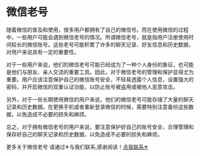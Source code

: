 # 微信老号

随着微信的普及和使用，很多用户都拥有了自己的微信号。而在使用微信的过程中，一些用户可能会遇到微信老号的情况。所谓微信老号，就是指用户注册使用时间较长的微信账号。这些老号可能积累了许多的聊天记录、好友信息和历史数据，对用户来说具有一定的重要性。

对于一些用户来说，他们的微信老号可能已经成为了一种个人身份的象征，也可能是他们与朋友、亲人交流的重要工具。因此，对于微信老号的管理和保护显得尤为重要。用户应该注意保护自己的微信账号安全，不轻易透露个人信息，设置强大的密码，并开启微信的双重认证功能，以防止账号被盗用或被他人恶意攻击。

另外，对于一些长期使用微信的用户来说，他们的微信老号可能存储了大量的聊天记录和历史数据。在更换手机或者重新登录微信的时候，需要特别注意备份这些数据，以免造成不必要的损失和麻烦。

总之，对于拥有微信老号的用户来说，要注意保护好自己的账号安全，合理管理和保存好自己的聊天记录和历史数据，以免造成不必要的损失和麻烦。

更多关于微信老号 请通过✈与我们联系,感谢阅读！[点我联系✈](https://wap.G208.com)